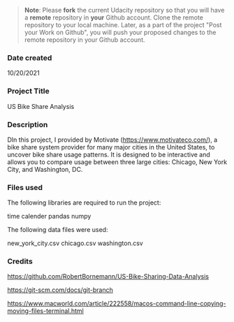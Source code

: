 >**Note**: Please **fork** the current Udacity repository so that you will have a **remote** repository in **your** Github account. Clone the remote repository to your local machine. Later, as a part of the project "Post your Work on Github", you will push your proposed changes to the remote repository in your Github account.

### Date created
10/20/2021

### Project Title
US Bike Share Analysis

### Description
DIn this project, I provided by Motivate (https://www.motivateco.com/), a bike share system provider for many major cities in the United States, to uncover bike share usage patterns. It is designed to be interactive and allows you to compare usage between three large cities: Chicago, New York City, and Washington, DC.

### Files used
The following libraries are required to run the project:

time
calender
pandas
numpy

The following data files were used:

new_york_city.csv
chicago.csv
washington.csv

### Credits
https://github.com/RobertBornemann/US-Bike-Sharing-Data-Analysis

https://git-scm.com/docs/git-branch

https://www.macworld.com/article/222558/macos-command-line-copying-moving-files-terminal.html
